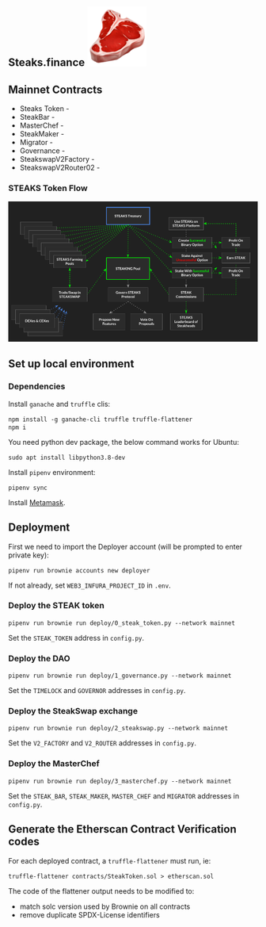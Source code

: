 

## Steaks.finance  ![](steak-logo.png)

## Mainnet Contracts

- Steaks Token - 
- SteakBar - 
- MasterChef - 
- SteakMaker - 
- Migrator - 
- Governance - 
- SteakswapV2Factory - 
- SteakswapV2Router02 -



### STEAKS Token Flow

![](token-flow.png)



## Set up local environment

### Dependencies

Install `ganache` and `truffle` clis:

```
npm install -g ganache-cli truffle truffle-flattener
npm i
```

You need python dev package, the below command works for Ubuntu:

```
sudo apt install libpython3.8-dev
```

Install `pipenv` environment:

```
pipenv sync
```

Install [Metamask](https://metamask.io/download.html).



## Deployment
First we need to import the Deployer account (will be prompted to enter private key):
```
pipenv run brownie accounts new deployer
```

If not already, set `WEB3_INFURA_PROJECT_ID` in `.env`.

### Deploy the STEAK token

```
pipenv run brownie run deploy/0_steak_token.py --network mainnet
```

Set the `STEAK_TOKEN` address  in `config.py`.

### Deploy the DAO

```
pipenv run brownie run deploy/1_governance.py --network mainnet
```

Set the `TIMELOCK`  and `GOVERNOR` addresses  in `config.py`.

### Deploy the SteakSwap exchange

```
pipenv run brownie run deploy/2_steakswap.py --network mainnet
```

Set the `V2_FACTORY`  and `V2_ROUTER` addresses  in `config.py`.

### Deploy the MasterChef 

```
pipenv run brownie run deploy/3_masterchef.py --network mainnet
```

Set the `STEAK_BAR`, `STEAK_MAKER`, `MASTER_CHEF` and `MIGRATOR` addresses  in `config.py`.

## Generate the Etherscan Contract Verification codes

For each deployed contract, a `truffle-flattener` must run, ie:

```
truffle-flattener contracts/SteakToken.sol > etherscan.sol
```
The code of the flattener output needs to be modified to:
 - match solc version used by Brownie on all contracts
 - remove duplicate SPDX-License identifiers
